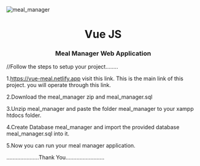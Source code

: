 <img src="https://www.linkpicture.com/q/logo_252.png" alt="meal_manager" style="margin:auto"/>
<h1 align="center">Vue JS</h1>
<h3 align="center">Meal Manager Web Application</h3>




//Follow the steps to setup your project........

1.https://vue-meal.netlify.app visit this link. This is the main link of this project.
you will operate through this link.

2.Download the meal_manager zip and meal_manager.sql

3.Unzip meal_manager and paste the folder meal_manager to your xampp htdocs folder.

4.Create Database meal_manager and import the provided database meal_manager.sql into it.

5.Now you can run your meal manager application.

.....................Thank You.........................
